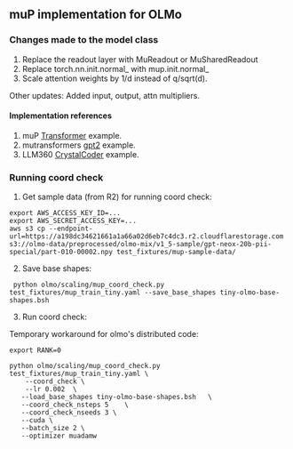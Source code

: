 

## muP implementation for OLMo

### Changes made to the model class

1. Replace the readout layer with MuReadout or MuSharedReadout
2. Replace torch.nn.init.normal_ with mup.init.normal_
3. Scale attention weights by 1/d instead of q/sqrt(d).

Other updates: Added input, output, attn multipliers.

#### Implementation references

1. muP [Transformer](https://github.com/microsoft/mup/blob/main/examples/Transformer/model.py) example.
2. mutransformers [gpt2](https://github.com/microsoft/mutransformers/blob/main/mutransformers/models/gpt2/modeling_gpt2.py) example.
3. LLM360 [CrystalCoder](https://huggingface.co/LLM360/CrystalCoder/blob/main/modeling_crystalcoder.py) example.

### Running coord check

1. Get sample data (from R2) for running coord check:

```commandline
export AWS_ACCESS_KEY_ID=...
export AWS_SECRET_ACCESS_KEY=...
aws s3 cp --endpoint-url=https://a198dc34621661a1a66a02d6eb7c4dc3.r2.cloudflarestorage.com  s3://olmo-data/preprocessed/olmo-mix/v1_5-sample/gpt-neox-20b-pii-special/part-010-00002.npy test_fixtures/mup-sample-data/
```

2. Save base shapes:

```commandline
 python olmo/scaling/mup_coord_check.py test_fixtures/mup_train_tiny.yaml --save_base_shapes tiny-olmo-base-shapes.bsh
```

3. Run coord check:

Temporary workaround for olmo's distributed code:
```commandline
export RANK=0
```

```commandline
python olmo/scaling/mup_coord_check.py test_fixtures/mup_train_tiny.yaml \
    --coord_check \
    --lr 0.002  \
   --load_base_shapes tiny-olmo-base-shapes.bsh   \
   --coord_check_nsteps 5    \
   --coord_check_nseeds 3 \
   --cuda \
   --batch_size 2 \
   --optimizer muadamw
```
